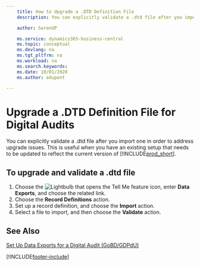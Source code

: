```yaml
---
    title: How to Upgrade a .DTD Definition File
    description: You can explicitly validate a .dtd file after you import one in order to address upgrade issues. This is useful when you have an existing setup that needs to be updated to reflect the current version of Business Central.

    author: SorenGP

    ms.service: dynamics365-business-central
    ms.topic: conceptual
    ms.devlang: na
    ms.tgt_pltfrm: na
    ms.workload: na
    ms.search.keywords:
    ms.date: 10/01/2020
    ms.author: edupont

---
```

# Upgrade a .DTD Definition File for Digital Audits

You can explicitly validate a .dtd file after you import one in order to address upgrade issues. This is useful when you have an existing setup that needs to be updated to reflect the current version of [!INCLUDE[prod_short](../../includes/prod_short.md)].  

## To upgrade and validate a .dtd file  

1. Choose the ![Lightbulb that opens the Tell Me feature](../../media/ui-search/search_small.png "Tell me what you want to do") icon, enter **Data Exports**, and choose the related link.  
2. Choose the **Record Definitions** action.  
3. Set up a record definition, and choose the **Import** action.  
4. Select a file to import, and then choose the **Validate** action.  

## See Also

[Set Up Data Exports for a Digital Audit (GoBD/GDPdU)](how-to-set-up-data-exports-for-digital-audits.md)  


[!INCLUDE[footer-include](../../includes/footer-banner.md)]